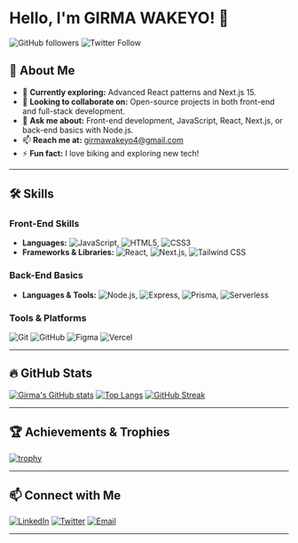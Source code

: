 # Hello, I'm GIRMA WAKEYO! 👋

![GitHub followers](https://img.shields.io/github/followers/Girma35?style=social) ![Twitter Follow](https://img.shields.io/twitter/follow/Girma880731631?style=social)

## 🚀 About Me

- 🌱 **Currently exploring:** Advanced React patterns and Next.js 15.
- 👯 **Looking to collaborate on:** Open-source projects in both front-end and full-stack development.
- 💬 **Ask me about:** Front-end development, JavaScript, React, Next.js, or back-end basics with Node.js.
- 📫 **Reach me at:** [girmawakeyo4@gmail.com](mailto:girmawakeyo4@gmail.com)
- ⚡ **Fun fact:** I love biking and exploring new tech!

---

## 🛠️ Skills

### Front-End Skills
- **Languages:** ![JavaScript](https://img.shields.io/badge/JavaScript-F7DF1E?style=for-the-badge&logo=javascript&logoColor=black), ![HTML5](https://img.shields.io/badge/HTML5-E34F26?style=for-the-badge&logo=html5&logoColor=white), ![CSS3](https://img.shields.io/badge/CSS3-1572B6?style=for-the-badge&logo=css3&logoColor=white)
- **Frameworks & Libraries:** ![React](https://img.shields.io/badge/React-20232A?style=for-the-badge&logo=react&logoColor=61DAFB), ![Next.js](https://img.shields.io/badge/Next.js-000000?style=for-the-badge&logo=nextdotjs&logoColor=white), ![Tailwind CSS](https://img.shields.io/badge/Tailwind_CSS-38B2AC?style=for-the-badge&logo=tailwind-css&logoColor=white)

### Back-End Basics
- **Languages & Tools:** ![Node.js](https://img.shields.io/badge/Node.js-339933?style=for-the-badge&logo=nodedotjs&logoColor=white), ![Express](https://img.shields.io/badge/Express-000000?style=for-the-badge&logo=express&logoColor=white), ![Prisma](https://img.shields.io/badge/Prisma-2D3748?style=for-the-badge&logo=prisma&logoColor=white), ![Serverless](https://img.shields.io/badge/Serverless-FD5750?style=for-the-badge&logo=serverless&logoColor=white)

### Tools & Platforms
![Git](https://img.shields.io/badge/Git-F05032?style=for-the-badge&logo=git&logoColor=white)
![GitHub](https://img.shields.io/badge/GitHub-181717?style=for-the-badge&logo=github&logoColor=white)
![Figma](https://img.shields.io/badge/Figma-F24E1E?style=for-the-badge&logo=figma&logoColor=white)
![Vercel](https://img.shields.io/badge/Vercel-000000?style=for-the-badge&logo=vercel&logoColor=white)

---

## 🔥 GitHub Stats

[![Girma's GitHub stats](https://github-readme-stats.vercel.app/api?username=Girma35&show_icons=true&theme=radical)](https://github.com/anuraghazra/github-readme-stats)
[![Top Langs](https://github-readme-stats.vercel.app/api/top-langs/?username=Girma35&layout=compact&theme=radical)](https://github.com/anuraghazra/github-readme-stats)
[![GitHub Streak](http://github-readme-streak-stats.herokuapp.com?user=Girma35&theme=radical)](https://git.io/streak-stats)

---

## 🏆 Achievements & Trophies

[![trophy](https://github-profile-trophy.vercel.app/?username=Girma35&theme=onedark)](https://github.com/ryo-ma/github-profile-trophy)

---

## 📫 Connect with Me

[![LinkedIn](https://img.shields.io/badge/LinkedIn-0077B5?style=for-the-badge&logo=linkedin&logoColor=white)](https://www.linkedin.com/in/girma-w-a16429263)
[![Twitter](https://img.shields.io/badge/Twitter-1DA1F2?style=for-the-badge&logo=twitter&logoColor=white)](https://twitter.com/Girma880731631)
[![Email](https://img.shields.io/badge/Email-EA4335?style=for-the-badge&logo=gmail&logoColor=white)](mailto:girmawakeyo4@gmail.com)

---

